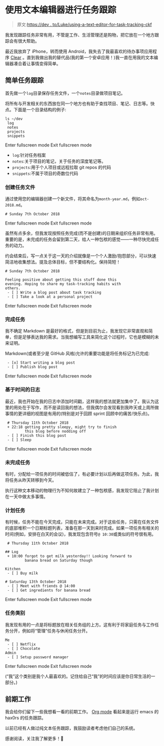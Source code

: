 # 使用文本编辑器进行任务跟踪

> 原文:[https://dev . to/Luke/using-a-text-editor-for-task-tracking-ckf](https://dev.to/luke/using-a-text-editor-for-task-tracking-ckf)

我发现跟踪任务非常有用，不管是工作、生活管理还是购物，把它放在一个地方跟踪会有很大帮助。

最近我放弃了 iPhone，转而使用 Android，我失去了我最喜欢的待办事项应用程序 [Clear](https://itunes.apple.com/us/app/clear-todos/id493136154) 。直到我做出我的替代品(我的第一个安卓应用！)我一直在用我的文本编辑器凑合着让事情变得简单。

## 简单任务跟踪

首先做一个`log`目录保存任务文件，一个`notes`目录做项目笔记。

将所有与开发相关的东西放在同一个地方也有助于查找项目、笔记、日志等。快点。下面是一个目录结构的例子:

```
ls ~/dev
 log
 notes
 projects
 snippets 
```

Enter fullscreen mode Exit fullscreen mode

*   `log`:针对任务档案
*   `notes`:关于项目的笔记，关于任务的深度笔记等。
*   `projects`:用于个人项目或远程拉取 git repos 的代码
*   `snippets`:不属于项目的奇数位代码

### 创建任务文件

通过使用您的编辑器创建一个新文件，将其命名为`month-year.md`，例如`oct-2018.md`。

```
# Sunday 7th October 2018 
```

Enter fullscreen mode Exit fullscreen mode

虽然有点多余，但我发现按照任务完成(而不是创建)的日期来组织任务非常有用。重要的是，未完成的任务会留到第二天，给人一种包袱的感觉——一种尽快完成任务的动力。

约会结束后，写一点关于这一天的介绍就像是一个个人激励/抱怨部分，可以快速简洁地收集想法。提及总体目标，但不要结构化。保持简短！

```
# Sunday 7th October 2018

Feeling positive about getting this stuff done this 
evening. Hoping to share my task-tracking habits with 
others.
 - [ ] Write a blog post about task tracking
 - [ ] Take a look at a personal project 
```

Enter fullscreen mode Exit fullscreen mode

### 完成任务

我不确定 Markdown 是最好的格式，但是到目前为止，我发现它非常直观和简单，但是足够表达我的需求。当我想编写工具来简化这个过程时，它也是模糊的未来证明。

Markdown(或者至少是 GitHub 风格)允许的重要功能是将任务标记为已完成:

```
 - [x] Start writing a blog post
 - [ ] Publish blog post 
```

Enter fullscreen mode Exit fullscreen mode

### 基于时间的日志

最近，我也开始在我的日志中添加时间戳，这样我的想法就更加集中了。我认为这里的用处在于写作，而不是读回我的想法，但我偶尔会发现看到我昨天或上周所做事情的更详细的视图是有用的(特别是对于回顾 sprint 回顾中的痛苦/快乐点)。

```
 # Thursday 11th October 2018
 + 22:18 getting pretty sleepy, might try to finish 
         this blog before nodding off
 - [ ] Finish this blog post
 - [ ] Sleep 
```

Enter fullscreen mode Exit fullscreen mode

### 未完成任务

有时，分配给一项任务的时间被低估了，有必要计划以后再做这项任务。为此，我将任务从昨天转移到今天。

执行这种文本移动的物理行为不知何故建立了一种包袱感，我发现它阻止了我计划在一天中做太多事情。

### 计划任务

有时候，任务不能在今天完成，只能在未来完成。对于这些任务，只需在任务文件的底部堆积一个日期标题列表，准备在那一天到来时完成。如果一项任务有相关的时间(例如，安排在白天的会议)，我发现包含符号`@ 10:30`或类似的符号很有用。

```
 # Thursday 11th October 2018

## Log
 + 10:00 forgot to get milk yesterday!! Looking forward to
         banana bread on Saturday though

Kitchen
 - [ ] Buy milk

# Saturday 13th October 2018
 - [ ] Meet with friends @ 14:00
 - [ ] Get ingredients for banana bread 
```

Enter fullscreen mode Exit fullscreen mode

### 任务类别

我发现有用的一点是将标题放在相关任务组的上方。这有利于将家庭任务与工作任务分开，例如将“管理”任务与休闲任务分开。

```
Me
 - [ ] Netflix
 - [ ] Chocolate
Admin
 - [ ] Setup password manager 
```

Enter fullscreen mode Exit fullscreen mode

(“我”这个类别是我个人最喜欢的。记住给自己“我”的时间应该是你日常生活的一部分。)

## 前期工作

我会给你们留下一些我想看一看的前期工作。 [Org mode](https://orgmode.org/worg/org-tutorials/tracking-habits.html) 看起来是运行 emacs 的 hax0rs 的任务跟踪。

以前已经有人做过纯文本任务跟踪，我鼓励读者考虑他们自己的系统。

感谢阅读，关注我了解更多！🚀